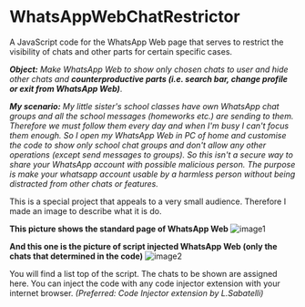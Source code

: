 # WhatsAppWebChatRestrictor
A JavaScript code for the WhatsApp Web page that serves to restrict the visibility of chats and other parts for certain specific cases.

***Object:** Make WhatsApp Web to show only chosen chats to user and hide other chats and **counterproductive parts (i.e. search bar, change profile or exit from WhatsApp Web)***.

***My scenario:** My little sister's school classes have own WhatsApp chat groups and all the school messages (homeworks etc.) are sending to them. Therefore we must follow them every day and when I'm busy I can't focus them enough. So I open my WhatsApp Web in PC of home and customise the code to show only school chat groups and don't allow any other operations (except send messages to groups). So this isn't a secure way to share your WhatsApp account with possible malicious person. The purpose is make your whatsapp account usable by a harmless person without being distracted from other chats or features.*

This is a special project that appeals to a very small audience. Therefore I made an image to describe what it is do.

**This picture shows the standard page of WhatsApp Web**
![image1](https://res.cloudinary.com/djiay4zdw/image/upload/v1603573493/1edited_mje6vo.jpg)

**And this one is the picture of script injected WhatsApp Web (only the chats that determined in the code)**
![image2](https://res.cloudinary.com/djiay4zdw/image/upload/v1603573494/2edited_nknaxh.jpg)

You will find a list top of the script. The chats to be shown are assigned here. You can inject the code with any code injector extension with your internet browser. *(Preferred: Code Injector extension by L.Sabatelli)*
